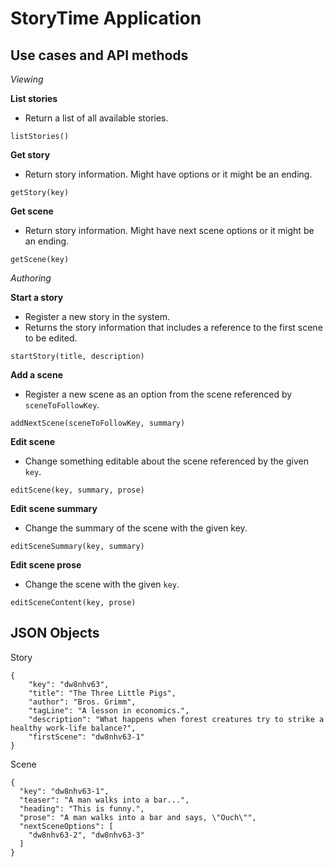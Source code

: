 StoryTime Application
=====================

Use cases and API methods
-------------------------

*Viewing*

**List stories**

* Return a list of all available stories.

`listStories()`

**Get story**

* Return story information.  Might have options or it might be an ending.

`getStory(key)`

**Get scene**

* Return story information.  Might have next scene options or it might be an ending.

`getScene(key)`


*Authoring*

**Start a story**

* Register a new story in the system.
* Returns the story information that includes a reference to the first scene to be edited.

`startStory(title, description)`

**Add a scene**

* Register a new scene as an option from the scene referenced by `sceneToFollowKey`.

`addNextScene(sceneToFollowKey, summary)`

**Edit scene**

* Change something editable about the scene referenced by the given `key`.

`editScene(key, summary, prose)`

**Edit scene summary**

* Change the summary of the scene with the given key.

`editSceneSummary(key, summary)`

**Edit scene prose**

* Change the scene with the given `key`.

`editSceneContent(key, prose)`

## JSON Objects

Story

    {
        "key": "dw8nhv63",
        "title": "The Three Little Pigs",
        "author": "Bros. Grimm",
        "tagLine": "A lesson in economics.",
        "description": "What happens when forest creatures try to strike a healthy work-life balance?",
        "firstScene": "dw8nhv63-1"
    }
    
Scene

    {
      "key": "dw8nhv63-1",
      "teaser": "A man walks into a bar...",
      "heading": "This is funny.",
      "prose": "A man walks into a bar and says, \"Ouch\"",
      "nextSceneOptions": [
        "dw8nhv63-2", "dw8nhv63-3"
      ]
    }
    
